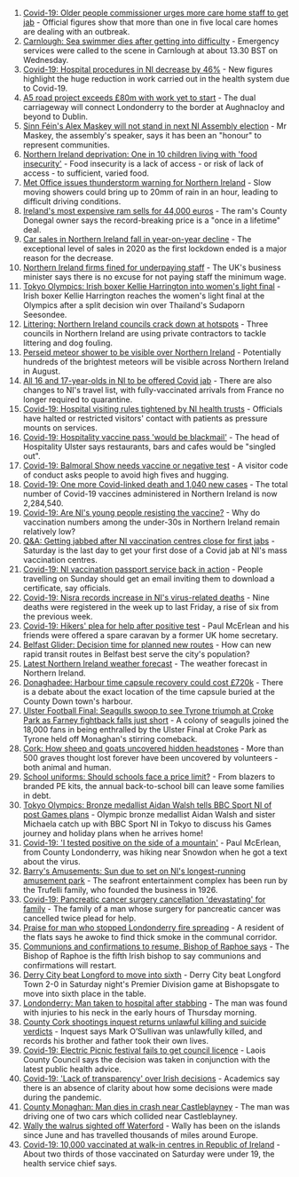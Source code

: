 1. [Covid-19: Older people commissioner urges more care home staff to get jab](https://www.bbc.co.uk/news/uk-northern-ireland-58098341) - Official figures show that more than one in five local care homes are dealing with an outbreak.
2. [Carnlough: Sea swimmer dies after getting into difficulty](https://www.bbc.co.uk/news/uk-northern-ireland-58087650) - Emergency services were called to the scene in Carnlough at about 13.30 BST on Wednesday.
3. [Covid-19: Hospital procedures in NI decrease by 46%](https://www.bbc.co.uk/news/uk-northern-ireland-58100956) - New figures highlight the huge reduction in work carried out in the health system due to Covid-19.
4. [A5 road project exceeds £80m with work yet to start](https://www.bbc.co.uk/news/uk-northern-ireland-58090116) - The dual carriageway will connect Londonderry to the border at Aughnacloy and beyond to Dublin.
5. [Sinn Féin's Alex Maskey will not stand in next NI Assembly election](https://www.bbc.co.uk/news/uk-northern-ireland-58100954) - Mr Maskey, the assembly's speaker, says it has been an "honour" to represent communities.
6. [Northern Ireland deprivation: One in 10 children living with 'food insecurity'](https://www.bbc.co.uk/news/uk-northern-ireland-58100957) - Food insecurity is a lack of access - or risk of lack of access - to sufficient, varied food.
7. [Met Office issues thunderstorm warning for Northern Ireland](https://www.bbc.co.uk/news/uk-northern-ireland-58102048) - Slow moving showers could bring up to 20mm of rain in an hour, leading to difficult driving conditions.
8. [Ireland's most expensive ram sells for 44,000 euros](https://www.bbc.co.uk/news/uk-northern-ireland-foyle-west-58098328) - The ram's County Donegal owner says the record-breaking price is a "once in a lifetime" deal.
9. [Car sales in Northern Ireland fall in year-on-year decline](https://www.bbc.co.uk/news/uk-northern-ireland-58102058) - The exceptional level of sales in 2020 as the first lockdown ended is a major reason for the decrease.
10. [Northern Ireland firms fined for underpaying staff](https://www.bbc.co.uk/news/uk-northern-ireland-58090976) - The UK's business minister says there is no excuse for not paying staff the minimum wage.
11. [Tokyo Olympics: Irish boxer Kellie Harrington into women's light final](https://www.bbc.co.uk/sport/olympics/58097115) - Irish boxer Kellie Harrington reaches the women's light final at the Olympics after a split decision win over Thailand's Sudaporn Seesondee.
12. [Littering: Northern Ireland councils crack down at hotspots](https://www.bbc.co.uk/news/uk-northern-ireland-57841202) - Three councils in Northern Ireland are using private contractors to tackle littering and dog fouling.
13. [Perseid meteor shower to be visible over Northern Ireland](https://www.bbc.co.uk/news/uk-northern-ireland-58090973) - Potentially hundreds of the brightest meteors will be visible across Northern Ireland in August.
14. [All 16 and 17-year-olds in NI to be offered Covid jab](https://www.bbc.co.uk/news/uk-northern-ireland-58090121) - There are also changes to NI's travel list, with fully-vaccinated arrivals from France no longer required to quarantine.
15. [Covid-19: Hospital visiting rules tightened by NI health trusts](https://www.bbc.co.uk/news/uk-northern-ireland-58088267) - Officials have halted or restricted visitors' contact with patients as pressure mounts on services.
16. [Covid-19: Hospitality vaccine pass 'would be blackmail'](https://www.bbc.co.uk/news/uk-northern-ireland-58084640) - The head of Hospitality Ulster says restaurants, bars and cafes would be "singled out".
17. [Covid-19: Balmoral Show needs vaccine or negative test](https://www.bbc.co.uk/news/uk-northern-ireland-58088145) - A visitor code of conduct asks people to avoid high fives and hugging.
18. [Covid-19: One more Covid-linked death and 1,040 new cases](https://www.bbc.co.uk/news/uk-northern-ireland-58087647) - The total number of Covid-19 vaccines administered in Northern Ireland is now 2,284,540.
19. [Covid-19: Are NI's young people resisting the vaccine?](https://www.bbc.co.uk/news/uk-northern-ireland-57975927) - Why do vaccination numbers among the under-30s in Northern Ireland remain relatively low?
20. [Q&A: Getting jabbed after NI vaccination centres close for first jabs](https://www.bbc.co.uk/news/uk-northern-ireland-politics-57986801) - Saturday is the last day to get your first dose of a Covid jab at NI's mass vaccination centres.
21. [Covid-19: NI vaccination passport service back in action](https://www.bbc.co.uk/news/uk-northern-ireland-58024225) - People travelling on Sunday should get an email inviting them to download a certificate, say officials.
22. [Covid-19: Nisra records increase in NI's virus-related deaths](https://www.bbc.co.uk/news/uk-northern-ireland-58026022) - Nine deaths were registered in the week up to last Friday, a rise of six from the previous week.
23. [Covid-19: Hikers' plea for help after positive test](https://www.bbc.co.uk/news/uk-northern-ireland-58075183) - Paul McErlean and his friends were offered a spare caravan by a former UK home secretary.
24. [Belfast Glider: Decision time for planned new routes](https://www.bbc.co.uk/news/uk-northern-ireland-politics-58005194) - How can new rapid transit routes in Belfast best serve the city's population?
25. [Latest Northern Ireland weather forecast](https://www.bbc.co.uk/news/uk-northern-ireland-26018439) - The weather forecast in Northern Ireland.
26. [Donaghadee: Harbour time capsule recovery could cost £720k](https://www.bbc.co.uk/news/uk-northern-ireland-58034552) - There is a debate about the exact location of the time capsule buried at the County Down town's harbour.
27. [Ulster Football Final: Seagulls swoop to see Tyrone triumph at Croke Park as Farney fightback falls just short](https://www.bbc.co.uk/sport/gaelic-games/58047181) - A colony of seagulls joined the 18,000 fans in being enthralled by the Ulster Final at Croke Park as Tyrone held off Monaghan's stirring comeback.
28. [Cork: How sheep and goats uncovered hidden headstones](https://www.bbc.co.uk/news/world-europe-58026027) - More than 500 graves thought lost forever have been uncovered by volunteers - both animal and human.
29. [School uniforms: Should schools face a price limit?](https://www.bbc.co.uk/news/uk-northern-ireland-57733760) - From blazers to branded PE kits, the annual back-to-school bill can leave some families in debt.
30. [Tokyo Olympics: Bronze medallist Aidan Walsh tells BBC Sport NI of post Games plans](https://www.bbc.co.uk/sport/av/olympics/58102188) - Olympic bronze medallist Aidan Walsh and sister Michaela catch up with BBC Sport NI in Tokyo to discuss his Games journey and holiday plans when he arrives home!
31. [Covid-19: 'I tested positive on the side of a mountain'](https://www.bbc.co.uk/news/uk-northern-ireland-58093265) - Paul McErlean, from County Londonderry, was hiking near Snowdon when he got a text about the virus.
32. [Barry's Amusements: Sun due to set on NI's longest-running amusement park](https://www.bbc.co.uk/news/uk-northern-ireland-58078572) - The seafront entertainment complex has been run by the Trufelli family, who founded the business in 1926.
33. [Covid-19: Pancreatic cancer surgery cancellation 'devastating' for family](https://www.bbc.co.uk/news/uk-northern-ireland-58064310) - The family of a man whose surgery for pancreatic cancer was cancelled twice plead for help.
34. [Praise for man who stopped Londonderry fire spreading](https://www.bbc.co.uk/news/uk-northern-ireland-foyle-west-58057183) - A resident of the flats says he awoke to find thick smoke in the communal corridor.
35. [Communions and confirmations to resume, Bishop of Raphoe says](https://www.bbc.co.uk/news/world-europe-58054520) - The Bishop of Raphoe is the fifth Irish bishop to say communions and confirmations will restart.
36. [Derry City beat Longford to move into sixth](https://www.bbc.co.uk/sport/football/58022304) - Derry City beat Longford Town 2-0 in Saturday night's Premier Division game at Bishopsgate to move into sixth place in the table.
37. [Londonderry: Man taken to hospital after stabbing](https://www.bbc.co.uk/news/uk-northern-ireland-foyle-west-58010383) - The man was found with injuries to his neck in the early hours of Thursday morning.
38. [County Cork shootings inquest returns unlawful killing and suicide verdicts](https://www.bbc.co.uk/news/world-europe-58091329) - Inquest says Mark O’Sullivan was unlawfully killed, and records his brother and father took their own lives.
39. [Covid-19: Electric Picnic festival fails to get council licence](https://www.bbc.co.uk/news/world-europe-58093962) - Laois County Council says the decision was taken in conjunction with the latest public health advice.
40. [Covid-19: 'Lack of transparency' over Irish decisions](https://www.bbc.co.uk/news/world-europe-58078133) - Academics say there is an absence of clarity about how some decisions were made during the pandemic.
41. [County Monaghan: Man dies in crash near Castleblayney](https://www.bbc.co.uk/news/world-europe-58084003) - The man was driving one of two cars which collided near Castleblayney.
42. [Wally the walrus sighted off Waterford](https://www.bbc.co.uk/news/uk-england-cornwall-58065003) - Wally has been on the islands since June and has travelled thousands of miles around Europe.
43. [Covid-19: 10,000 vaccinated at walk-in centres in Republic of Ireland](https://www.bbc.co.uk/news/world-europe-58048445) - About two thirds of those vaccinated on Saturday were under 19, the health service chief says.
